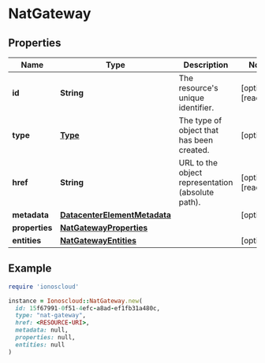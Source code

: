 # NatGateway

## Properties

| Name | Type | Description | Notes |
| ---- | ---- | ----------- | ----- |
| **id** | **String** | The resource&#39;s unique identifier. | [optional][readonly] |
| **type** | [**Type**](Type.md) | The type of object that has been created. | [optional] |
| **href** | **String** | URL to the object representation (absolute path). | [optional][readonly] |
| **metadata** | [**DatacenterElementMetadata**](DatacenterElementMetadata.md) |  | [optional] |
| **properties** | [**NatGatewayProperties**](NatGatewayProperties.md) |  |  |
| **entities** | [**NatGatewayEntities**](NatGatewayEntities.md) |  | [optional] |

## Example

```ruby
require 'ionoscloud'

instance = Ionoscloud::NatGateway.new(
  id: 15f67991-0f51-4efc-a8ad-ef1fb31a480c,
  type: "nat-gateway",
  href: <RESOURCE-URI>,
  metadata: null,
  properties: null,
  entities: null
)
```

